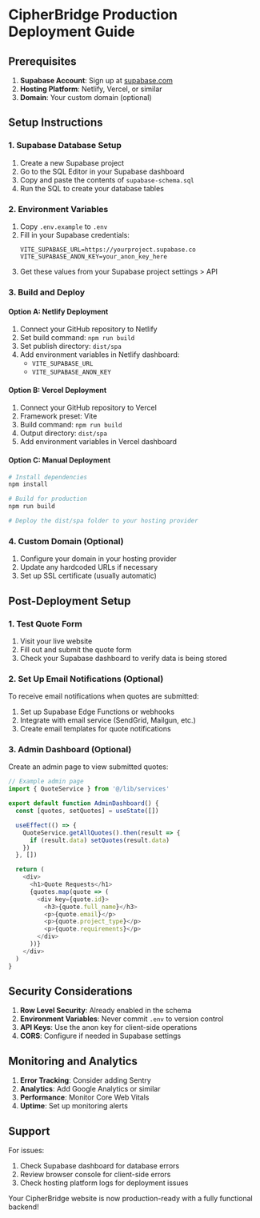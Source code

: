 # CipherBridge Production Deployment Guide

## Prerequisites

1. **Supabase Account**: Sign up at [supabase.com](https://supabase.com)
2. **Hosting Platform**: Netlify, Vercel, or similar
3. **Domain**: Your custom domain (optional)

## Setup Instructions

### 1. Supabase Database Setup

1. Create a new Supabase project
2. Go to the SQL Editor in your Supabase dashboard
3. Copy and paste the contents of `supabase-schema.sql`
4. Run the SQL to create your database tables

### 2. Environment Variables

1. Copy `.env.example` to `.env`
2. Fill in your Supabase credentials:
   ```
   VITE_SUPABASE_URL=https://yourproject.supabase.co
   VITE_SUPABASE_ANON_KEY=your_anon_key_here
   ```
3. Get these values from your Supabase project settings > API

### 3. Build and Deploy

#### Option A: Netlify Deployment

1. Connect your GitHub repository to Netlify
2. Set build command: `npm run build`
3. Set publish directory: `dist/spa`
4. Add environment variables in Netlify dashboard:
   - `VITE_SUPABASE_URL`
   - `VITE_SUPABASE_ANON_KEY`

#### Option B: Vercel Deployment

1. Connect your GitHub repository to Vercel
2. Framework preset: Vite
3. Build command: `npm run build`
4. Output directory: `dist/spa`
5. Add environment variables in Vercel dashboard

#### Option C: Manual Deployment

```bash
# Install dependencies
npm install

# Build for production
npm run build

# Deploy the dist/spa folder to your hosting provider
```

### 4. Custom Domain (Optional)

1. Configure your domain in your hosting provider
2. Update any hardcoded URLs if necessary
3. Set up SSL certificate (usually automatic)

## Post-Deployment Setup

### 1. Test Quote Form

1. Visit your live website
2. Fill out and submit the quote form
3. Check your Supabase dashboard to verify data is being stored

### 2. Set Up Email Notifications (Optional)

To receive email notifications when quotes are submitted:

1. Set up Supabase Edge Functions or webhooks
2. Integrate with email service (SendGrid, Mailgun, etc.)
3. Create email templates for quote notifications

### 3. Admin Dashboard (Optional)

Create an admin page to view submitted quotes:

```typescript
// Example admin page
import { QuoteService } from '@/lib/services'

export default function AdminDashboard() {
  const [quotes, setQuotes] = useState([])

  useEffect(() => {
    QuoteService.getAllQuotes().then(result => {
      if (result.data) setQuotes(result.data)
    })
  }, [])

  return (
    <div>
      <h1>Quote Requests</h1>
      {quotes.map(quote => (
        <div key={quote.id}>
          <h3>{quote.full_name}</h3>
          <p>{quote.email}</p>
          <p>{quote.project_type}</p>
          <p>{quote.requirements}</p>
        </div>
      ))}
    </div>
  )
}
```

## Security Considerations

1. **Row Level Security**: Already enabled in the schema
2. **Environment Variables**: Never commit `.env` to version control
3. **API Keys**: Use the anon key for client-side operations
4. **CORS**: Configure if needed in Supabase settings

## Monitoring and Analytics

1. **Error Tracking**: Consider adding Sentry
2. **Analytics**: Add Google Analytics or similar
3. **Performance**: Monitor Core Web Vitals
4. **Uptime**: Set up monitoring alerts

## Support

For issues:

1. Check Supabase dashboard for database errors
2. Review browser console for client-side errors
3. Check hosting platform logs for deployment issues

Your CipherBridge website is now production-ready with a fully functional backend!
